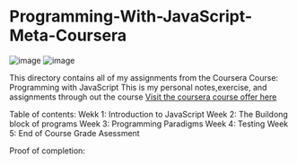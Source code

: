 # Programming-With-JavaScript-Meta-Coursera
![image](https://user-images.githubusercontent.com/68990518/198519042-0f54104b-fb28-4960-9cbb-d0d4efc4a5a8.png)
![image](https://about.coursera.org/images/logos/coursera-logo-full-rgb.png)

This directory contains all of my assignments from the Coursera Course: Programming with JavaScript 
This is my personal notes,exercise, and assignments through out the course
<a href="https://www.coursera.org/learn/programming-with-javascript?specialization=meta-front-end-developer">Visit the coursera course offer here</a>

Table of contents:
Wekk 1: Introduction to JavaScript
Week 2: The Buildong block of programs
Week 3: Programming Paradigms
Week 4: Testing
Week 5: End of Course Grade Asessment

Proof of completion:
